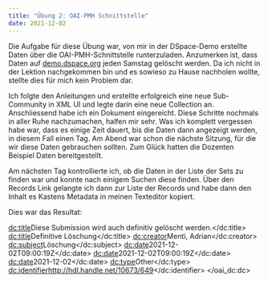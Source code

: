 ```yaml
---
title: "Übung 2: OAI-PMH Schnittstelle"
date: 2021-12-02
---
```


<p> Die Aufgabe für diese Übung war, von mir in der DSpace-Demo erstellte Daten über die OAI-PMH-Schnittstelle runterzuladen. Anzumerken ist, dass Daten auf <a href="http://demo.dspace.org/">demo.dspace.org</a> jeden Samstag gelöscht werden. Da ich nicht in der Lektion nachgekommen bin und es sowieso zu Hause nachholen wollte, stellte dies für mich kein Problem dar. </p>

<p>Ich folgte den Anleitungen und erstellte erfolgreich eine neue Sub-Community in XML UI und legte darin eine neue Collection an. Anschliessend habe ich ein Dokument eingereicht. Diese Schritte nochmals in aller Ruhe nachzumachen, halfen mir sehr. Was ich komplett vergessen habe war, dass es einige Zeit dauert, bis die Daten dann angezeigt werden, in diesem Fall einen Tag. Am Abend war schon die nächste Sitzung, für die wir diese Daten gebrauchen sollten. Zum Glück hatten die Dozenten Beispiel Daten bereitgestellt. </p>

<p>Am nächsten Tag kontrollierte ich, ob die Daten in der Liste der Sets zu finden war und konnte nach einigem Suchen diese finden. Über den Records Link gelangte ich dann zur Liste der Records und habe dann den Inhalt es Kastens Metadata in meinen Texteditor kopiert. </p>

<p>Dies war das Resultat: </p>

<dc:title>Diese Submission wird auch definitiv gelöscht werden.</dc:title>
<dc:title>Definitive Löschung</dc:title>
<dc:creator>Menti, Adrian</dc:creator>
<dc:subject>Löschung</dc:subject>
<dc:date>2021-12-02T09:00:19Z</dc:date>
<dc:date>2021-12-02T09:00:19Z</dc:date>
<dc:date>2021-12-02</dc:date>
<dc:type>Other</dc:type>
<dc:identifier>http://hdl.handle.net/10673/649</dc:identifier>
</oai_dc:dc></p>
